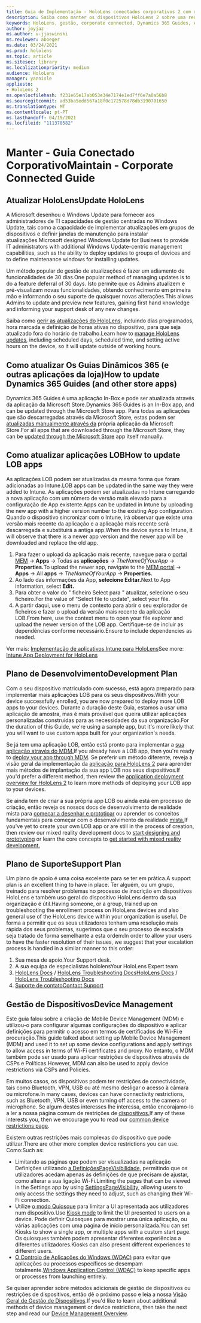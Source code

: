```yaml
---
title: Guia de Implementação - HoloLens conectados corporativos 2 com dinâmica 365 guias - Manter
description: Saiba como manter os dispositivos HoloLens 2 sobre uma rede corporativa Conectada com Dinâmica 365 Guides.
keywords: HoloLens, gestão, corporate connected, Dynamics 365 Guides, AAD, Azure AD, MDM, Mobile Device Management
author: joyjaz
ms.author: v-jjaswinski
ms.reviewer: aboeger
ms.date: 03/24/2021
ms.prod: hololens
ms.topic: article
ms.sitesec: library
ms.localizationpriority: medium
audience: HoloLens
manager: yannisle
appliesto:
- HoloLens 2
ms.openlocfilehash: f231e65e17ab053e34e7174e1ed7ff6e7a0a56b8
ms.sourcegitcommit: ad53ba5edd567a18f0c172578d78db3190701650
ms.translationtype: MT
ms.contentlocale: pt-PT
ms.lasthandoff: 04/19/2021
ms.locfileid: "111378582"
---
```

# <a name="maintain---corporate-connected-guide"></a><span data-ttu-id="328bd-104">Manter - Guia Conectado Corporativo</span><span class="sxs-lookup"><span data-stu-id="328bd-104">Maintain - Corporate Connected Guide</span></span>

## <a name="update-hololens"></a><span data-ttu-id="328bd-105">Atualizar HoloLens</span><span class="sxs-lookup"><span data-stu-id="328bd-105">Update HoloLens</span></span>

<span data-ttu-id="328bd-106">A Microsoft desenhou o Windows Update para fornecer aos administradores de TI capacidades de gestão centradas no Windows Update, tais como a capacidade de implementar atualizações em grupos de dispositivos e definir janelas de manutenção para instalar atualizações.</span><span class="sxs-lookup"><span data-stu-id="328bd-106">Microsoft designed Windows Update for Business to provide IT administrators with additional Windows Update-centric management capabilities, such as the ability to deploy updates to groups of devices and to define maintenance windows for installing updates.</span></span>

<span data-ttu-id="328bd-107">Um método popular de gestão de atualizações é fazer um adiamento de funcionalidades de 30 dias.</span><span class="sxs-lookup"><span data-stu-id="328bd-107">One popular method of managing updates is to do a feature deferral of 30 days.</span></span> <span data-ttu-id="328bd-108">Isto permite que os Admins atualizem e pré-visualizam novas funcionalidades, obtendo conhecimento em primeira mão e informando o seu suporte de quaisquer novas alterações.</span><span class="sxs-lookup"><span data-stu-id="328bd-108">This allows Admins to update and preview new features, gaining first hand knowledge and informing your support desk of any new changes.</span></span>

<span data-ttu-id="328bd-109">Saiba como [gerir as atualizações do HoloLens](https://docs.microsoft.com/hololens/hololens-updates), incluindo dias programados, hora marcada e definição de horas ativas no dispositivo, para que seja atualizado fora do horário de trabalho.</span><span class="sxs-lookup"><span data-stu-id="328bd-109">Learn how to [manage HoloLens updates](https://docs.microsoft.com/hololens/hololens-updates), including scheduled days, scheduled time, and setting active hours on the device, so it will update outside of working hours.</span></span>

## <a name="how-to-update-dynamics-365-guides-and-other-store-apps"></a><span data-ttu-id="328bd-110">Como atualizar Os Guias Dinâmicos 365 (e outras aplicações da loja)</span><span class="sxs-lookup"><span data-stu-id="328bd-110">How to update Dynamics 365 Guides (and other store apps)</span></span>

<span data-ttu-id="328bd-111">Dynamics 365 Guides é uma aplicação In-Box e pode ser atualizada através da aplicação da Microsoft Store.</span><span class="sxs-lookup"><span data-stu-id="328bd-111">Dynamics 365 Guides is an In-Box app, and can be updated through the Microsoft Store app.</span></span> <span data-ttu-id="328bd-112">Para todas as aplicações que são descarregadas através da Microsoft Store, estas podem ser [atualizadas manualmente através da](https://docs.microsoft.com/hololens/holographic-store-apps#update-apps) própria aplicação da Microsoft Store.</span><span class="sxs-lookup"><span data-stu-id="328bd-112">For all apps that are downloaded through the Microsoft Store, they can be [updated through the Microsoft Store](https://docs.microsoft.com/hololens/holographic-store-apps#update-apps) app itself manually.</span></span>

## <a name="how-to-update-lob-apps"></a><span data-ttu-id="328bd-113">Como atualizar aplicações LOB</span><span class="sxs-lookup"><span data-stu-id="328bd-113">How to update LOB apps</span></span>

<span data-ttu-id="328bd-114">As aplicações LOB podem ser atualizadas da mesma forma que foram adicionadas ao Intune.</span><span class="sxs-lookup"><span data-stu-id="328bd-114">LOB apps can be updated in the same way they were added to Intune.</span></span> <span data-ttu-id="328bd-115">As aplicações podem ser atualizadas no Intune carregando a nova aplicação com um número de versão mais elevado para a configuração de App existente.</span><span class="sxs-lookup"><span data-stu-id="328bd-115">Apps can be updated in Intune by uploading the new app with a higher version number to the existing App configuration.</span></span> <span data-ttu-id="328bd-116">Quando o dispositivo sincronizar com o Intune, irá observar que existe uma versão mais recente da aplicação e a aplicação mais recente será descarregada e substituirá a antiga app.</span><span class="sxs-lookup"><span data-stu-id="328bd-116">When the device syncs to Intune, it will observe that there is a newer app version and the newer app will be downloaded and replace the old app.</span></span>

1. <span data-ttu-id="328bd-117">Para fazer o upload da aplicação mais recente, navegue para o [portal MEM](https://endpoint.microsoft.com/#home)  ->  **Apps** -> Todas as **aplicações**  ->  *TheNameOfYourApp*  ->  **Properties.**</span><span class="sxs-lookup"><span data-stu-id="328bd-117">To upload the newer app, navigate to the [MEM portal](https://endpoint.microsoft.com/#home) -> **Apps** -> All **apps** -> *TheNameOfYourApp* -> **Properties.**</span></span>
2. <span data-ttu-id="328bd-118">Ao lado das informações da App, **selecione Editar.**</span><span class="sxs-lookup"><span data-stu-id="328bd-118">Next to App information, select **Edit.**</span></span>
3. <span data-ttu-id="328bd-119">Para obter o valor do &quot; ficheiro Select para &quot; atualizar, selecione o seu ficheiro.</span><span class="sxs-lookup"><span data-stu-id="328bd-119">For the value of &quot;Select file to update&quot;, select your file.</span></span>
4. <span data-ttu-id="328bd-120">A partir daqui, use o menu de contexto para abrir o seu explorador de ficheiros e fazer o upload da versão mais recente da aplicação LOB.</span><span class="sxs-lookup"><span data-stu-id="328bd-120">From here, use the context menu to open your file explorer and upload the newer version of the LOB app.</span></span> <span data-ttu-id="328bd-121">Certifique-se de incluir as dependências conforme necessário.</span><span class="sxs-lookup"><span data-stu-id="328bd-121">Ensure to include dependencies as needed.</span></span>

<span data-ttu-id="328bd-122">Ver mais: [Implementação de aplicativos Intune para HoloLens](https://docs.microsoft.com/hololens/app-deploy-intune)</span><span class="sxs-lookup"><span data-stu-id="328bd-122">See more: [Intune App Deployment for HoloLens](https://docs.microsoft.com/hololens/app-deploy-intune)</span></span>

## <a name="development-plan"></a><span data-ttu-id="328bd-123">Plano de Desenvolvimento</span><span class="sxs-lookup"><span data-stu-id="328bd-123">Development Plan</span></span>

<span data-ttu-id="328bd-124">Com o seu dispositivo matriculado com sucesso, está agora preparado para implementar mais aplicações LOB para os seus dispositivos.</span><span class="sxs-lookup"><span data-stu-id="328bd-124">With your device successfully enrolled, you are now prepared to deploy more LOB apps to your devices.</span></span> <span data-ttu-id="328bd-125">Durante a duração deste Guia, estamos a usar uma aplicação de amostra, mas é mais provável que queira utilizar aplicações personalizadas construídas para as necessidades da sua organização.</span><span class="sxs-lookup"><span data-stu-id="328bd-125">For the duration of this Guide, we're using a sample app, but it's more likely that you will want to use custom apps built for your organization's needs.</span></span>

<span data-ttu-id="328bd-126">Se já tem uma aplicação LOB, então está pronto para implementar a [sua aplicação através do MDM.](https://docs.microsoft.com/hololens/app-deploy-intune)</span><span class="sxs-lookup"><span data-stu-id="328bd-126">If you already have a LOB app, then you're ready to [deploy your app through MDM](https://docs.microsoft.com/hololens/app-deploy-intune).</span></span> <span data-ttu-id="328bd-127">Se preferir um método diferente, reveja a visão geral da implementação da [aplicação para HoloLens 2](https://docs.microsoft.com/hololens/app-deploy-overview) para aprender mais métodos de implantação da sua app LOB nos seus dispositivos.</span><span class="sxs-lookup"><span data-stu-id="328bd-127">If you'd prefer a different method, then review the [application deployment overview for HoloLens 2](https://docs.microsoft.com/hololens/app-deploy-overview) to learn more methods of deploying your LOB app to your devices.</span></span>

<span data-ttu-id="328bd-128">Se ainda tem de criar a sua própria app LOB ou ainda está em processo de criação, então reveja os nossos docs de desenvolvimento de realidade mista para [começar a desenhar e prototipar](https://docs.microsoft.com/windows/mixed-reality/design/design) ou aprender os conceitos fundamentais para começar com o desenvolvimento da realidade [mista.](https://docs.microsoft.com/windows/mixed-reality/discover/get-started-with-mr)</span><span class="sxs-lookup"><span data-stu-id="328bd-128">If you've yet to create your own LOB app or are still in the process of creation, then review our mixed reality development docs to [start designing and prototyping](https://docs.microsoft.com/windows/mixed-reality/design/design) or learn the core concepts to [get started with mixed reality development.](https://docs.microsoft.com/windows/mixed-reality/discover/get-started-with-mr)</span></span>

## <a name="support-plan"></a><span data-ttu-id="328bd-129">Plano de Suporte</span><span class="sxs-lookup"><span data-stu-id="328bd-129">Support Plan</span></span>

<span data-ttu-id="328bd-130">Um plano de apoio é uma coisa excelente para se ter em prática.</span><span class="sxs-lookup"><span data-stu-id="328bd-130">A support plan is an excellent thing to have in place.</span></span> <span data-ttu-id="328bd-131">Ter alguém, ou um grupo, treinado para resolver problemas no processo de inscrição em dispositivos HoloLens e também uso geral do dispositivo HoloLens dentro da sua organização é útil.</span><span class="sxs-lookup"><span data-stu-id="328bd-131">Having someone, or a group, trained up on troubleshooting the enrollment process on HoloLens devices and also general use of the HoloLens device within your organization is useful.</span></span> <span data-ttu-id="328bd-132">De forma a permitir que os seus utilizadores tenham uma resolução mais rápida dos seus problemas, sugerimos que o seu processo de escalada seja tratado de forma semelhante a esta ordem:</span><span class="sxs-lookup"><span data-stu-id="328bd-132">In order to allow your users to have the faster resolution of their issues, we suggest that your escalation process is handled in a similar manner to this order:</span></span>

1. <span data-ttu-id="328bd-133">Sua mesa de apoio.</span><span class="sxs-lookup"><span data-stu-id="328bd-133">Your Support desk.</span></span>
2. <span data-ttu-id="328bd-134">A sua equipa de especialistas hololens</span><span class="sxs-lookup"><span data-stu-id="328bd-134">Your HoloLens Expert team</span></span>
3. <span data-ttu-id="328bd-135">[HoloLens Docs](https://docs.microsoft.com/hololens/)  /  [HoloLens Troubleshooting Docs](https://docs.microsoft.com/hololens/hololens-troubleshooting)</span><span class="sxs-lookup"><span data-stu-id="328bd-135">[HoloLens Docs](https://docs.microsoft.com/hololens/) / [HoloLens Troubleshooting Docs](https://docs.microsoft.com/hololens/hololens-troubleshooting)</span></span>
4. [<span data-ttu-id="328bd-136">Suporte de contato</span><span class="sxs-lookup"><span data-stu-id="328bd-136">Contact Support</span></span>](https://support.serviceshub.microsoft.com/supportforbusiness/create?sapId=e9391227-fa6d-927b-0fff-f96288631b8f)

## <a name="device-management"></a><span data-ttu-id="328bd-137">Gestão de Dispositivos</span><span class="sxs-lookup"><span data-stu-id="328bd-137">Device Management</span></span>

<span data-ttu-id="328bd-138">Este guia falou sobre a criação de Mobile Device Management (MDM) e utilizou-o para configurar algumas configurações do dispositivo e aplicar definições para permitir o acesso em termos de certificados de Wi-Fi e procuração.</span><span class="sxs-lookup"><span data-stu-id="328bd-138">This guide talked about setting up Mobile Device Management (MDM) and used it to set up some device configurations and apply settings to allow access in terms of Wi-Fi certificates and proxy.</span></span> <span data-ttu-id="328bd-139">No entanto, o MDM também pode ser usado para aplicar restrições de dispositivos através de CSPs e Políticas.</span><span class="sxs-lookup"><span data-stu-id="328bd-139">However, MDM can also be used to apply device restrictions via CSPs and Policies.</span></span>

<span data-ttu-id="328bd-140">Em muitos casos, os dispositivos podem ter restrições de conectividade, tais como Bluetooth, VPN, USB ou até mesmo desligar o acesso à câmara ou microfone.</span><span class="sxs-lookup"><span data-stu-id="328bd-140">In many cases, devices can have connectivity restrictions, such as Bluetooth, VPN, USB or even turning off access to the camera or microphone.</span></span> <span data-ttu-id="328bd-141">Se algum destes interesses lhe interessa, então encorajamo-lo a ler a nossa página comum de restrições de [dispositivos.](https://docs.microsoft.com/hololens/hololens-common-device-restrictions)</span><span class="sxs-lookup"><span data-stu-id="328bd-141">If any of these interests you, then we encourage you to read our [common device restrictions page](https://docs.microsoft.com/hololens/hololens-common-device-restrictions).</span></span>

<span data-ttu-id="328bd-142">Existem outras restrições mais complexas do dispositivo que pode utilizar.</span><span class="sxs-lookup"><span data-stu-id="328bd-142">There are other more complex device restrictions you can use.</span></span> <span data-ttu-id="328bd-143">Como:</span><span class="sxs-lookup"><span data-stu-id="328bd-143">Such as:</span></span>

- <span data-ttu-id="328bd-144">Limitando as páginas que podem ser visualizadas na aplicação Definições utilizando [a DefiniçõesPageVisibilidade](https://docs.microsoft.com/hololens/settings-uri-list), permitindo que os utilizadores acedam apenas às definições de que precisam de ajustar, como alterar a sua ligação Wi-Fi.</span><span class="sxs-lookup"><span data-stu-id="328bd-144">Limiting the pages that can be viewed in the Settings app by using [SettingsPageVisibility](https://docs.microsoft.com/hololens/settings-uri-list), allowing users to only access the settings they need to adjust, such as changing their Wi-Fi connection.</span></span>
- <span data-ttu-id="328bd-145">Utilize [o modo Quiosque](https://docs.microsoft.com/hololens/hololens-kiosk) para limitar a UI apresentada aos utilizadores num dispositivo.</span><span class="sxs-lookup"><span data-stu-id="328bd-145">Use [Kiosk mode](https://docs.microsoft.com/hololens/hololens-kiosk) to limit the UI presented to users on a device.</span></span> <span data-ttu-id="328bd-146">Pode definir Quiosques para mostrar uma única aplicação, ou várias aplicações com uma página de início personalizada.</span><span class="sxs-lookup"><span data-stu-id="328bd-146">You can set Kiosks to show a single app, or multiple apps with a custom start page.</span></span> <span data-ttu-id="328bd-147">Os quiosques também podem apresentar diferentes experiências a diferentes utilizadores.</span><span class="sxs-lookup"><span data-stu-id="328bd-147">Kiosks can also present different experiences to different users.</span></span>
- <span data-ttu-id="328bd-148">[O Controlo de Aplicações do Windows (WDAC)](https://docs.microsoft.com/hololens/windows-defender-application-control-wdac) para evitar que aplicações ou processos específicos se desempam totalmente.</span><span class="sxs-lookup"><span data-stu-id="328bd-148">[Windows Application Control (WDAC)](https://docs.microsoft.com/hololens/windows-defender-application-control-wdac) to keep specific apps or processes from launching entirely.</span></span>

<span data-ttu-id="328bd-149">Se quiser aprender sobre métodos adicionais de gestão de dispositivos ou restrições de dispositivos, então dê o próximo passo e leia a nossa [Visão Geral de Gestão de Dispositivos](https://docs.microsoft.com/hololens/hololens-csp-policy-overview).</span><span class="sxs-lookup"><span data-stu-id="328bd-149">If you'd like to learn about additional methods of device management or device restrictions, then take the next step and read our [Device Management Overview](https://docs.microsoft.com/hololens/hololens-csp-policy-overview).</span></span>





